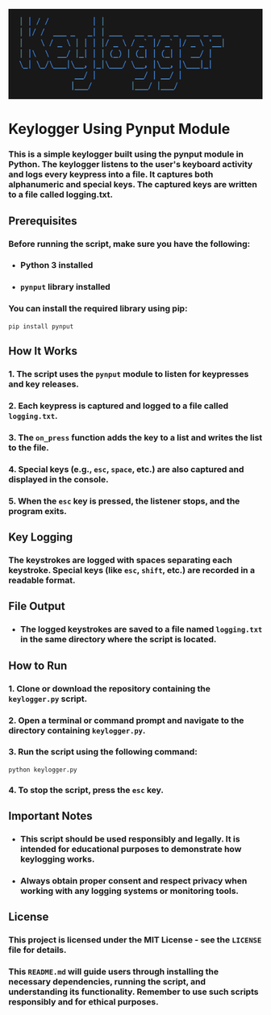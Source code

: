 ![logo](https://github.com/kartik8411/Keylogger/blob/main/image.png)
# Keylogger Using Pynput Module
### This is a simple keylogger built using the pynput module in Python. The keylogger listens to the user's keyboard activity and logs every keypress into a file. It captures both alphanumeric and special keys. The captured keys are written to a file called logging.txt.

## Prerequisites

### Before running the script, make sure you have the following:

- ### Python 3 installed
- ### `pynput` library installed

### You can install the required library using pip:
```
pip install pynput
```

## How It Works

   ### 1.  The script uses the ```pynput``` module to listen for keypresses and key releases.

   ### 2.  Each keypress is captured and logged to a file called ```logging.txt```.

   ### 3.  The ```on_press``` function adds the key to a list and writes the list to the file.

   ### 4. Special keys (e.g., ```esc```, ```space```, etc.) are also captured and displayed in the console.

   ### 5.  When the ```esc``` key is pressed, the listener stops, and the program exits.

## Key Logging

### The keystrokes are logged with spaces separating each keystroke. Special keys (like ```esc```, ```shift```, etc.) are recorded in a readable format.

## File Output
 -  ### The logged keystrokes are saved to a file named ```logging.txt``` in the same directory where the script is located.

## How to Run

  ### 1. Clone or download the repository containing the ```keylogger.py``` script.

  ### 2. Open a terminal or command prompt and navigate to the directory containing ```keylogger.py```.

  ### 3. Run the script using the following command:
  ```
python keylogger.py
```
  ### 4. To stop the script, press the ```esc``` key.

## Important Notes

  - ### This script should be used responsibly and legally. It is intended for educational purposes to demonstrate how keylogging works.

  - ### Always obtain proper consent and respect privacy when working with any logging systems or monitoring tools.

## License

### This project is licensed under the MIT License - see the ```LICENSE``` file for details.

### This `README.md` will guide users through installing the necessary dependencies, running the script, and understanding its functionality. Remember to use such scripts responsibly and for ethical purposes.










